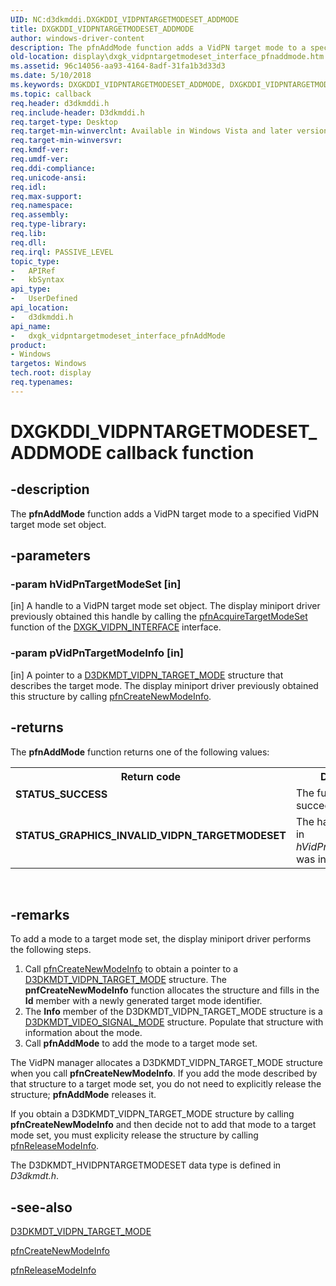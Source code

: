 ```yaml
---
UID: NC:d3dkmddi.DXGKDDI_VIDPNTARGETMODESET_ADDMODE
title: DXGKDDI_VIDPNTARGETMODESET_ADDMODE
author: windows-driver-content
description: The pfnAddMode function adds a VidPN target mode to a specified VidPN target mode set object.
old-location: display\dxgk_vidpntargetmodeset_interface_pfnaddmode.htm
ms.assetid: 96c14056-aa93-4164-8adf-31fa1b3d33d3
ms.date: 5/10/2018
ms.keywords: DXGKDDI_VIDPNTARGETMODESET_ADDMODE, DXGKDDI_VIDPNTARGETMODESET_ADDMODE callback, VidPnFunctions_96cfc36e-77db-49c8-b19c-e56624e72fb4.xml, d3dkmddi/dxgk_vidpntargetmodeset_interface_pfnAddMode, display.dxgk_vidpntargetmodeset_interface_pfnaddmode, dxgk_vidpntargetmodeset_interface_pfnAddMode, dxgk_vidpntargetmodeset_interface_pfnAddMode callback function [Display Devices]
ms.topic: callback
req.header: d3dkmddi.h
req.include-header: D3dkmddi.h
req.target-type: Desktop
req.target-min-winverclnt: Available in Windows Vista and later versions of the Windows operating systems.
req.target-min-winversvr: 
req.kmdf-ver: 
req.umdf-ver: 
req.ddi-compliance: 
req.unicode-ansi: 
req.idl: 
req.max-support: 
req.namespace: 
req.assembly: 
req.type-library: 
req.lib: 
req.dll: 
req.irql: PASSIVE_LEVEL
topic_type:
-	APIRef
-	kbSyntax
api_type:
-	UserDefined
api_location:
-	d3dkmddi.h
api_name:
-	dxgk_vidpntargetmodeset_interface_pfnAddMode
product:
- Windows
targetos: Windows
tech.root: display
req.typenames: 
---
```


# DXGKDDI_VIDPNTARGETMODESET_ADDMODE callback function


## -description


The <b>pfnAddMode</b> function adds a VidPN target mode to a specified VidPN target mode set object.


## -parameters




### -param hVidPnTargetModeSet [in]

[in] A handle to a VidPN target mode set object. The display miniport driver previously obtained this handle by calling the <a href="https://msdn.microsoft.com/1b91c472-21eb-4aa8-91e3-c9eb70556d9f">pfnAcquireTargetModeSet</a> function of the <a href="https://msdn.microsoft.com/library/windows/hardware/ff562108">DXGK_VIDPN_INTERFACE</a> interface.


### -param pVidPnTargetModeInfo [in]

[in] A pointer to a <a href="https://msdn.microsoft.com/library/windows/hardware/ff546729">D3DKMDT_VIDPN_TARGET_MODE</a> structure that describes the target mode. The display miniport driver previously obtained this structure by calling <a href="https://msdn.microsoft.com/ebb37681-fa03-49f5-968b-87c9ff4ebae9">pfnCreateNewModeInfo</a>.


## -returns



The <b>pfnAddMode</b> function returns one of the following values:

<table>
<tr>
<th>Return code</th>
<th>Description</th>
</tr>
<tr>
<td width="40%">
<dl>
<dt><b>STATUS_SUCCESS</b></dt>
</dl>
</td>
<td width="60%">
The function succeeded. 

</td>
</tr>
<tr>
<td width="40%">
<dl>
<dt><b>STATUS_GRAPHICS_INVALID_VIDPN_TARGETMODESET</b></dt>
</dl>
</td>
<td width="60%">
The handle supplied in <i>hVidPnTargetModeSet</i> was invalid.

</td>
</tr>
</table>
 




## -remarks



To add a mode to a target mode set, the display miniport driver performs the following steps.

<ol>
<li>
Call <a href="https://msdn.microsoft.com/ebb37681-fa03-49f5-968b-87c9ff4ebae9">pfnCreateNewModeInfo</a> to obtain a pointer to a <a href="https://msdn.microsoft.com/library/windows/hardware/ff546729">D3DKMDT_VIDPN_TARGET_MODE</a> structure. The <b>pnfCreateNewModeInfo</b> function allocates the structure and fills in the <b>Id</b> member with a newly generated target mode identifier.

</li>
<li>
The <b>Info</b> member of the D3DKMDT_VIDPN_TARGET_MODE structure is a <a href="https://msdn.microsoft.com/38d0a655-265b-46e0-8af3-de6757025588">D3DKMDT_VIDEO_SIGNAL_MODE</a> structure. Populate that structure with information about the mode.

</li>
<li>
Call <b>pfnAddMode</b> to add the mode to a target mode set.

</li>
</ol>
The VidPN manager allocates a D3DKMDT_VIDPN_TARGET_MODE structure when you call <b>pfnCreateNewModeInfo</b>. If you add the mode described by that structure to a target mode set, you do not need to explicitly release the structure; <b>pfnAddMode</b> releases it.

If you obtain a D3DKMDT_VIDPN_TARGET_MODE structure by calling <b>pfnCreateNewModeInfo</b> and then decide not to add that mode to a target mode set, you must explicity release the structure by calling <a href="https://msdn.microsoft.com/0b1d0331-f0fa-40fc-a1d6-15fe3568f3cc">pfnReleaseModeInfo</a>.

The D3DKMDT_HVIDPNTARGETMODESET data type is defined in <i>D3dkmdt.h</i>. 




## -see-also




<a href="https://msdn.microsoft.com/library/windows/hardware/ff546729">D3DKMDT_VIDPN_TARGET_MODE</a>



<a href="https://msdn.microsoft.com/ebb37681-fa03-49f5-968b-87c9ff4ebae9">pfnCreateNewModeInfo</a>



<a href="https://msdn.microsoft.com/0b1d0331-f0fa-40fc-a1d6-15fe3568f3cc">pfnReleaseModeInfo</a>
 

 

